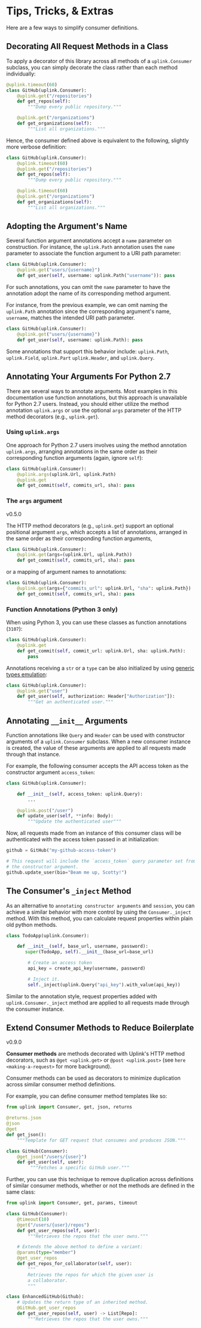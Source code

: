 # Tips, Tricks, & Extras

Here are a few ways to simplify consumer definitions.

## Decorating All Request Methods in a Class

To apply a decorator of this library across all methods of a
`uplink.Consumer` subclass, you can simply decorate the class rather
than each method individually:

``` python
@uplink.timeout(60)
class GitHub(uplink.Consumer):
    @uplink.get("/repositories")
    def get_repos(self):
        """Dump every public repository."""

    @uplink.get("/organizations")
    def get_organizations(self):
        """List all organizations."""
```

Hence, the consumer defined above is equivalent to the following,
slightly more verbose definition:

``` python
class GitHub(uplink.Consumer):
    @uplink.timeout(60)
    @uplink.get("/repositories")
    def get_repos(self):
        """Dump every public repository."""

    @uplink.timeout(60)
    @uplink.get("/organizations")
    def get_organizations(self):
        """List all organizations."""
```

## Adopting the Argument's Name

Several function argument annotations accept a `name` parameter on
construction. For instance, the `uplink.Path` annotation uses the
`name` parameter to associate the function argument to a URI path
parameter:

``` python
class GitHub(uplink.Consumer):
    @uplink.get("users/{username}")
    def get_user(self, username: uplink.Path("username")): pass
```

For such annotations, you can omit the `name` parameter to have the
annotation adopt the name of its corresponding method argument.

For instance, from the previous example, we can omit naming the
`uplink.Path` annotation since the corresponding argument's name,
`username`, matches the intended URI path parameter.

``` python
class GitHub(uplink.Consumer):
    @uplink.get("users/{username}")
    def get_user(self, username: uplink.Path): pass
```

Some annotations that support this behavior include: `uplink.Path`,
`uplink.Field`, `uplink.Part` `uplink.Header`, and `uplink.Query`.

## Annotating Your Arguments For Python 2.7

There are several ways to annotate arguments. Most examples in this
documentation use function annotations, but this approach is unavailable
for Python 2.7 users. Instead, you should either utilize the method
annotation `uplink.args` or use the optional `args` parameter of the
HTTP method decorators (e.g., `uplink.get`).

### Using `uplink.args`

One approach for Python 2.7 users involves using the method annotation
`uplink.args`, arranging annotations in the same order as their
corresponding function arguments (again, ignore `self`):

``` python
class GitHub(uplink.Consumer):
    @uplink.args(uplink.Url, uplink.Path)
    @uplink.get
    def get_commit(self, commits_url, sha): pass
```

### The `args` argument

v0.5.0

The HTTP method decorators (e.g., `uplink.get`) support an optional
positional argument `args`, which accepts a list of annotations,
arranged in the same order as their corresponding function arguments,

``` python
class GitHub(uplink.Consumer):
    @uplink.get(args=(uplink.Url, uplink.Path))
    def get_commit(self, commits_url, sha): pass
```

or a mapping of argument names to annotations:

``` python
class GitHub(uplink.Consumer):
    @uplink.get(args={"commits_url": uplink.Url, "sha": uplink.Path})
    def get_commit(self, commits_url, sha): pass
```

### Function Annotations (Python 3 only)

When using Python 3, you can use these classes as function annotations
(`3107`):

``` python
class GitHub(uplink.Consumer):
    @uplink.get
    def get_commit(self, commit_url: uplink.Url, sha: uplink.Path):
        pass
```

Annotations receiving a `str` or a `type` can be also initialized by
using [generic types
emulation](https://docs.python.org/3/reference/datamodel.html#emulating-generic-types):

``` python
class GitHub(uplink.Consumer):
    @uplink.get("user")
    def get_user(self, authorization: Header["Authorization"]):
        """Get an authenticated user."""
```

## Annotating `__init__` Arguments

Function annotations like `Query` and `Header` can be used with
constructor arguments of a `uplink.Consumer` subclass. When a new
consumer instance is created, the value of these arguments are applied
to all requests made through that instance.

For example, the following consumer accepts the API access token as the
constructor argument `access_token`:

``` python
class GitHub(uplink.Consumer):

    def __init__(self, access_token: uplink.Query):
        ...

    @uplink.post("/user")
    def update_user(self, **info: Body):
        """Update the authenticated user"""
```

Now, all requests made from an instance of this consumer class will be
authenticated with the access token passed in at initialization:

``` python
github = GitHub("my-github-access-token")

# This request will include the `access_token` query parameter set from
# the constructor argument.
github.update_user(bio="Beam me up, Scotty!")
```

## The Consumer's `_inject` Method

As an alternative to `annotating constructor arguments` and `session`,
you can achieve a similar behavior with more control by using the
`Consumer._inject` method. With this method, you can calculate request
properties within plain old python methods.

``` python
class TodoApp(uplink.Consumer):

    def __init__(self, base_url, username, password):
       super(TodoApp, self).__init__(base_url=base_url)

        # Create an access token
        api_key = create_api_key(username, password)

        # Inject it.
        self._inject(uplink.Query("api_key").with_value(api_key))
```

Similar to the annotation style, request properties added with
`uplink.Consumer._inject` method are applied to all requests made
through the consumer instance.

## Extend Consumer Methods to Reduce Boilerplate

v0.9.0

**Consumer methods** are methods decorated with Uplink's HTTP method
decorators, such as `@get <uplink.get>` or `@post <uplink.post>` (see
`here <making-a-request>` for more background).

Consumer methods can be used as decorators to minimize duplication
across similar consumer method definitions.

For example, you can define consumer method templates like so:

``` python
from uplink import Consumer, get, json, returns

@returns.json
@json
@get
def get_json():
    """Template for GET request that consumes and produces JSON."""

class GitHub(Consumer):
    @get_json("/users/{user}")
    def get_user(self, user):
         """Fetches a specific GitHub user."""
```

Further, you can use this technique to remove duplication across
definitions of similar consumer methods, whether or not the methods are
defined in the same class:

``` python
from uplink import Consumer, get, params, timeout

class GitHub(Consumer):
    @timeout(10)
    @get("/users/{user}/repos")
    def get_user_repos(self, user):
        """Retrieves the repos that the user owns."""

    # Extends the above method to define a variant:
    @params(type="member")
    @get_user_repos
    def get_repos_for_collaborator(self, user):
        """
        Retrieves the repos for which the given user is
        a collaborator.
        """

class EnhancedGitHub(Github):
    # Updates the return type of an inherited method.
    @GitHub.get_user_repos
    def get_user_repos(self, user) -> List[Repo]:
        """Retrieves the repos that the user owns."""
```

